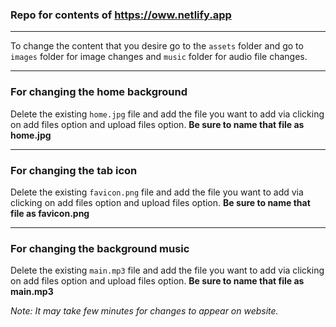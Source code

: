 ### Repo for contents of https://oww.netlify.app

---
To change the content that you desire go to the ```assets``` folder and go to ```images``` folder for image changes and ```music``` folder for audio file changes.

---

### For changing the home background 

Delete the existing ```home.jpg``` file and add the file you want to add via clicking on add files option and upload files option. **Be sure to name that file as home.jpg**

---

### For changing the tab icon

Delete the existing ```favicon.png``` file and add the file you want to add via clicking on add files option and upload files option. **Be sure to name that file as favicon.png**

---

### For changing the background music

Delete the existing ```main.mp3``` file and add the file you want to add via clicking on add files option and upload files option. **Be sure to name that file as main.mp3**

*Note: It may take few minutes for changes to appear on website.*
